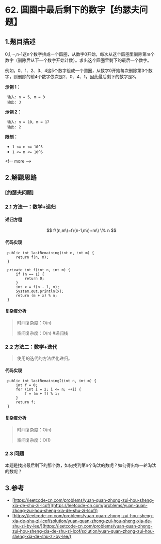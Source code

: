 # 62. 圆圈中最后剩下的数字【约瑟夫问题】

## 1.题目描述

0,1,···,n-1这n个数字排成一个圆圈，从数字0开始，每次从这个圆圈里删除第m个数字（删除后从下一个数字开始计数）。求出这个圆圈里剩下的最后一个数字。

例如，0、1、2、3、4这5个数字组成一个圆圈，从数字0开始每次删除第3个数字，则删除的前4个数字依次是2、0、4、1，因此最后剩下的数字是3。

**示例 1：**

```text
 输入: n = 5, m = 3
 输出: 3
```

**示例 2：**

```text
 输入: n = 10, m = 17
 输出: 2
```

**限制：**

* `1 <= n <= 10^5`
* `1 <= m <= 10^6`

&lt;!-- more --&gt;

## 2.解题思路

### \[约瑟夫问题\]

### 2.1 方法一：数学+递归

#### 递归方程

$$  
f\(n,m\)=f\(n-1,m\)+m\) \% n  
$$  


#### 代码实现

```text
 public int lastRemaining(int n, int m) {
     return f(n, m);
 }
 ​
 private int f(int n, int m) {
     if (n == 1) {
         return 0;
     }
     int x = f(n - 1, m);
     System.out.println(x);
     return (m + x) % n;
 }
```

#### 复杂度分析

> 时间复杂度：O\(n\)
>
> 空间复杂度：O\(n\) \#递归栈

### 2.2 方法二：数学+迭代

> 使用的迭代的方法优化递归。

#### 代码实现

```text
 public int lastRemaining2(int n, int m) {
     int f = 0;
     for (int i = 2; i <= n; ++i) {
         f = (m + f) % i;
     }
     return f;
 }
```

#### 复杂度分析

> 时间复杂度：O\(n\)
>
> 空间复杂度：O\(1\)

### **2.3 问题**

本题是找出最后剩下的那个数，如何找到第n个淘汰的数呢？如何得出每一轮淘汰的数呢？

## 3.参考

* [https://leetcode-cn.com/problems/yuan-quan-zhong-zui-hou-sheng-xia-de-shu-zi-lcof/](https://leetcode-cn.com/problems/yuan-quan-zhong-zui-hou-sheng-xia-de-shu-zi-lcof/)
* [https://leetcode-cn.com/problems/yuan-quan-zhong-zui-hou-sheng-xia-de-shu-zi-lcof/solution/yuan-quan-zhong-zui-hou-sheng-xia-de-shu-zi-by-lee/](https://leetcode-cn.com/problems/yuan-quan-zhong-zui-hou-sheng-xia-de-shu-zi-lcof/solution/yuan-quan-zhong-zui-hou-sheng-xia-de-shu-zi-by-lee/)

